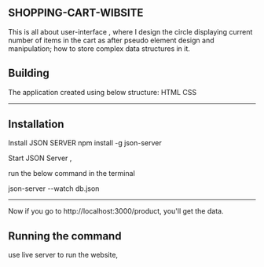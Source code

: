 ## SHOPPING-CART-WIBSITE

  This is all about user-interface , where I design the circle displaying current number of items in the cart as after pseudo element  design and manipulation; how to store complex data structures in it.

## Building

The application created using below structure:
         HTML
         CSS

 ****
 ## Installation
  
  Install JSON SERVER
npm install -g json-server
 

Start JSON Server ,

 run the below command in the terminal

json-server --watch db.json

***

Now if you go to http://localhost:3000/product, you'll get the data.

## Running the command

use live server to run the website, 
